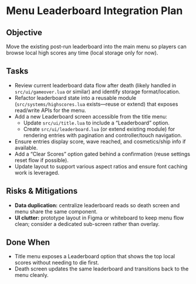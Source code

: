 # Menu Leaderboard Integration Plan

## Objective
Move the existing post-run leaderboard into the main menu so players can browse local high scores any time (local storage only for now).

## Tasks
- Review current leaderboard data flow after death (likely handled in `src/ui/gameover.lua` or similar) and identify storage format/location.
- Refactor leaderboard state into a reusable module (`src/systems/highscores.lua` exists—reuse or extend) that exposes read/write APIs for the menu.
- Add a new Leaderboard screen accessible from the title menu:
  - Update `src/ui/title.lua` to include a “Leaderboard” option.
  - Create `src/ui/leaderboard.lua` (or extend existing module) for rendering entries with pagination and controller/touch navigation.
- Ensure entries display score, wave reached, and cosmetics/ship info if available.
- Add a “Clear Scores” option gated behind a confirmation (reuse settings reset flow if possible).
- Update layout to support various aspect ratios and ensure font caching work is leveraged.

## Risks & Mitigations
- **Data duplication:** centralize leaderboard reads so death screen and menu share the same component.
- **UI clutter:** prototype layout in Figma or whiteboard to keep menu flow clean; consider a dedicated sub-screen rather than overlay.

## Done When
- Title menu exposes a Leaderboard option that shows the top local scores without needing to die first.
- Death screen updates the same leaderboard and transitions back to the menu cleanly.
